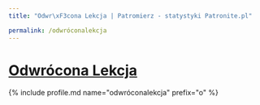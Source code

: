 ```yaml
---
title: "Odwr\xF3cona Lekcja | Patromierz - statystyki Patronite.pl"

permalink: /odwróconalekcja
---
```


# [Odwrócona Lekcja](https://patronite.pl/odwróconalekcja)

{% include profile.md name="odwróconalekcja" prefix="o" %}
